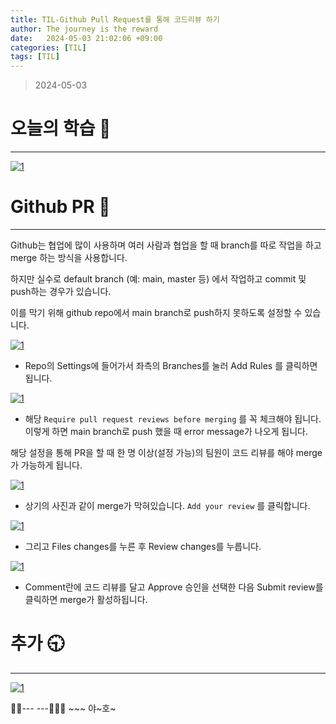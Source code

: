 ```yaml
---
title: TIL-Github Pull Request를 통해 코드리뷰 하기
author: The journey is the reward
date:   2024-05-03 21:02:06 +09:00
categories: [TIL]
tags: [TIL]
---
```


> 2024-05-03

# 오늘의 학습 🌠
---
<a  href="https://github.com/LeeNaYoung240/LeeNaYoung240.github.io/assets/107848521/508c1ca6-10b6-4663-b1f9-7abf88bdeb51"  class="popup img-link"><img  src="https://github.com/LeeNaYoung240/LeeNaYoung240.github.io/assets/107848521/508c1ca6-10b6-4663-b1f9-7abf88bdeb51"  alt="1"  loading="lazy"></a>  

# Github  PR 💫
---

Github는 협업에 많이 사용하며 여러 사람과 협업을 할 때 branch를 따로 작업을 하고 merge 하는 방식을 사용합니다. 

하지만 실수로 default branch (예: main, master 등) 에서 작업하고 commit 및 push하는 경우가 있습니다.

이를 막기 위해 github repo에서 main branch로 push하지 못하도록 설정할 수 있습니다.

<a  href="https://github.com/LeeNaYoung240/LeeNaYoung240.github.io/assets/107848521/16bb00a2-629f-4a7e-9705-0f06f5a752a9"  class="popup img-link"><img  src="https://github.com/LeeNaYoung240/LeeNaYoung240.github.io/assets/107848521/16bb00a2-629f-4a7e-9705-0f06f5a752a9"  alt="1"  loading="lazy"></a>  

- Repo의 Settings에 들어가서 좌측의 Branches를 눌러 Add Rules 를 클릭하면 됩니다.

<a  href="https://github.com/LeeNaYoung240/LeeNaYoung240.github.io/assets/107848521/de35dfbe-2c23-4d71-a390-0431664deb58"  class="popup img-link"><img  src="https://github.com/LeeNaYoung240/LeeNaYoung240.github.io/assets/107848521/de35dfbe-2c23-4d71-a390-0431664deb58"  alt="1"  loading="lazy"></a>  

- 해당 `Require pull request reviews before merging` 를 꼭 체크해야 됩니다. 이렇게 하면 main branch로 push 했을 때 error message가 나오게 됩니다. 

해당 설정을 통해 PR을 할 때 한 명 이상(설정 가능)의 팀원이 코드 리뷰를 해야 merge가 가능하게 됩니다.

<a  href="https://github.com/LeeNaYoung240/LeeNaYoung240.github.io/assets/107848521/6658e650-ffbb-41a8-8153-5086a0bdd96d"  class="popup img-link"><img  src="https://github.com/LeeNaYoung240/LeeNaYoung240.github.io/assets/107848521/6658e650-ffbb-41a8-8153-5086a0bdd96d"  alt="1"  loading="lazy"></a>  

- 상기의 사진과 같이 merge가 막혀있습니다. `Add your review` 를 클릭합니다. 

<a  href="https://github.com/LeeNaYoung240/LeeNaYoung240.github.io/assets/107848521/aa64ef71-178a-4571-8cea-22563ea47a46"  class="popup img-link"><img  src="https://github.com/LeeNaYoung240/LeeNaYoung240.github.io/assets/107848521/aa64ef71-178a-4571-8cea-22563ea47a46"  alt="1"  loading="lazy"></a>  

- 그리고 Files changes를 누른 후 Review changes를 누릅니다.

<a  href="https://github.com/LeeNaYoung240/LeeNaYoung240.github.io/assets/107848521/c9342ea6-166e-4ff3-b19b-2083967efa47"  class="popup img-link"><img  src="https://github.com/LeeNaYoung240/LeeNaYoung240.github.io/assets/107848521/c9342ea6-166e-4ff3-b19b-2083967efa47"  alt="1"  loading="lazy"></a>  

- Comment란에 코드 리뷰를 달고 Approve 승인을 선택한 다음 Submit review를 클릭하면 merge가 활성하됩니다.

# **추가 🕤**
---
<a  href="https://github.com/LeeNaYoung240/LeeNaYoung240.github.io/assets/107848521/b1ae0c93-7421-4631-a7f6-fc74704d2092"  class="popup img-link"><img  src="https://github.com/LeeNaYoung240/LeeNaYoung240.github.io/assets/107848521/b1ae0c93-7421-4631-a7f6-fc74704d2092"  alt="1"  loading="lazy"></a>  

  
🐱‍🏍--- ---🤸🏻‍♀️ ~~~ 야~호~